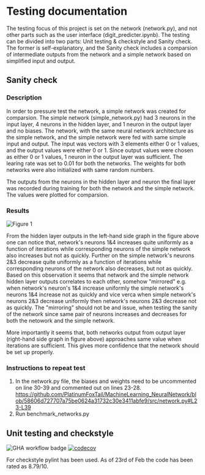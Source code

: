 # Testing documentation

The testing focus of this project is set on the network (network.py), and not other parts such as the user interface (digit_predicter.ipynb). The testing can be divided into two parts: Unit testing & checkstyle and Sanity check. The former is self-explanatory, and the Sanity check includes a comparsion of intermediate outputs from the network and a simple network based on simplified input and output.

## Sanity check

### Description

In order to pressure test the network, a simple network was created for comparsion. The simple network (simple_network.py) had 3 neurons in the input layer, 4 neurons in the hidden layer, and 1 neuron in the output layer and no biases. The network, with the same neural network architecture as the simple network, and the simple network were fed with same simple input and output. The input was vectors with 3 elements either 0 or 1 values, and the output values were either 0 or 1. Since output values were chosen as either 0 or 1 values, 1 neuron in the output layer was sufficient. The learing rate was set to 0.01 for both the networks. The weights for both networks were also initialized with same random numbers.

The outputs from the neurons in the hidden layer and neuron the final layer was recorded during training for both the network and the simple network. The values were plotted for comparsion.

### Results

![Figure 1](https://github.com/PlatinumFoxTail/MachineLearning_NeuralNetwork/blob/main/images/070224.%20network%20vs.%20simple_network.%20eta%200.01%20no%20biases.png)

From the hidden layer outputs in the left-hand side graph in the figure above one can notice that, network's neurons 1&4 increases quite uniformly as a function of iterations while corresponding neurons of the simple network also increases but not as quickly. Further on the simple network's neurons 2&3 decrease quite uniformly as a function of iterations while corresponding neurons of the network also decreases, but not as quickly. Based on this observation it seems that network and the simple network hidden layer outputs correlates to each other, somehow "mirrored" e.g. when network's neuron's 1&4 increase uniformly the simple network's neurons 1&4 increase not as quickly and vice verca when simple network's neurons 2&3 decrease uniformly then network's neurons 2&3 decrease not as quickly. The "mirroring" should not be and issue, when testing the sanity of the network since same pair of neurons increases and decreases for both the netowork and the simple network.

More importantly it seems that, both networks output from output layer (right-hand side graph in figure above) approaches same value when iterations are sufficient. This gives more confidence that the network should be set up properly.

### Instructions to repeat test

1. In the network.py file, the biases and weights need to be uncommented on line 30-39 and commented out on lines 23-28. https://github.com/PlatinumFoxTail/MachineLearning_NeuralNetwork/blob/58606d727707a75be0624a31732c30e3411abfe9/src/network.py#L23-L39
2. Run benchmark_networks.py

## Unit testing and checkstyle

![GHA workflow badge](https://github.com/PlatinumFoxTail/MachineLearning_NeuralNetwork/workflows/CI/badge.svg) 
[![codecov](https://codecov.io/gh/PlatinumFoxTail/MachineLearning_NeuralNetwork/graph/badge.svg?token=4JBGC70B3Z)](https://codecov.io/gh/PlatinumFoxTail/MachineLearning_NeuralNetwork)

For checkstyle pylint has been used. As of 23rd of Feb the code has been rated as 8.79/10.
